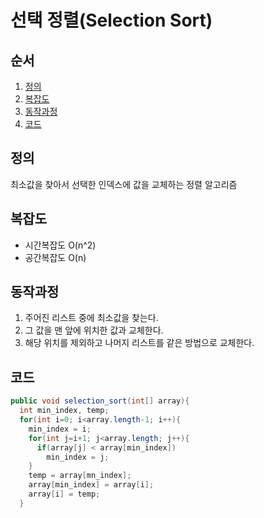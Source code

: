 # 선택 정렬(Selection Sort)

## 순서
1. [정의](#정의)
2. [복잡도](#복잡도)
3. [동작과정](#동작과정)
4. [코드](#코드)

## 정의
  최소값을 찾아서 선택한 인덱스에 값을 교체하는 정렬 알고리즘
  
## 복잡도
  - 시간복잡도 O(n^2)
  - 공간복잡도 O(n)

## 동작과정
  1. 주어진 리스트 중에 최소값을 찾는다.
  2. 그 값을 맨 앞에 위치한 값과 교체한다.
  3. 해당 위치를 제외하고 나머지 리스트를 같은 방법으로 교체한다.
  
## 코드
  ```java
  public void selection_sort(int[] array){
    int min_index, temp;    
    for(int i=0; i<array.length-1; i++){
      min_index = i;
      for(int j=i+1; j<array.length; j++){
        if(array[j] < array[min_index])
          min_index = j;
      }
      temp = array[mn_index];
      array[min_index] = array[i];
      array[i] = temp;
    }
  ```
